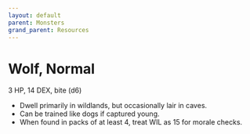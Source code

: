```yaml
---
layout: default
parent: Monsters
grand_parent: Resources
---
```


# Wolf, Normal

3 HP, 14 DEX, bite (d6)

- Dwell primarily in wildlands, but occasionally lair in caves.
- Can be trained like dogs if captured young.
- When found in packs of at least 4, treat WIL as 15 for morale checks.


